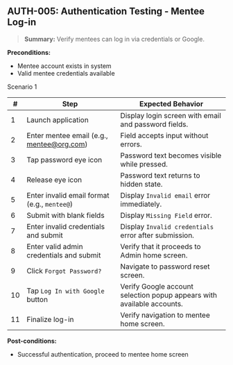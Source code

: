 ## **AUTH-005:** Authentication Testing - Mentee Log-in  

> **Summary:** Verify mentees can log in via credentials or Google.  <br>

**Preconditions:**
- Mentee account exists in system  
- Valid mentee credentials available  

Scenario 1 

  | # | Step | Expected Behavior | 
 |----|------|-------------------| 
 | 1 | Launch application | Display login screen with email and password fields. | 
 | 2 | Enter mentee email (e.g., mentee@org.com) | Field accepts input without errors. | 
 | 3 | Tap password eye icon | Password text becomes visible while pressed. | 
 | 4 | Release eye icon | Password text returns to hidden state. | 
 | 5 | Enter invalid email format (e.g., `mentee@`) | Display `Invalid email` error immediately. | 
 | 6 | Submit with blank fields | Display `Missing Field` error. | 
 | 7 | Enter invalid credentials and submit | Display `Invalid credentials` error after submission. | 
 | 8 | Enter valid admin credentials and submit | Verify that it proceeds to Admin home screen. | 
 | 9 | Click `Forgot Password?` | Navigate to password reset screen. |  
 | 10 | Tap `Log In with Google` button | Verify Google account selection popup appears with available accounts. |
 | 11 | Finalize log-in | Verify navigation to mentee home screen. |  

**Post-conditions:**  

 - Successful authentication, proceed to mentee home screen  
